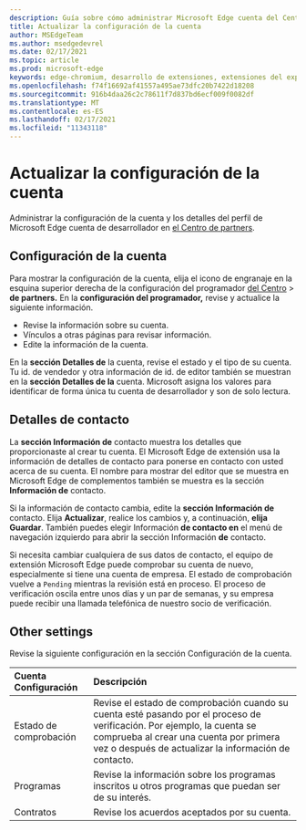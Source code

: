 ```yaml
---
description: Guía sobre cómo administrar Microsoft Edge cuenta del Centro de partners
title: Actualizar la configuración de la cuenta
author: MSEdgeTeam
ms.author: msedgedevrel
ms.date: 02/17/2021
ms.topic: article
ms.prod: microsoft-edge
keywords: edge-chromium, desarrollo de extensiones, extensiones del explorador, complementos, centro de partners, desarrollador
ms.openlocfilehash: f74f16692af41557a495ae73dfc20b7422d18208
ms.sourcegitcommit: 916b4daa26c2c78611f7d837bd6ecf009f0082df
ms.translationtype: MT
ms.contentlocale: es-ES
ms.lasthandoff: 02/17/2021
ms.locfileid: "11343118"
---
```

# Actualizar la configuración de la cuenta  

Administrar la configuración de la cuenta y los detalles del perfil de Microsoft Edge cuenta de desarrollador en [el Centro de partners][MicrosoftPartnerCenter].  

## Configuración de la cuenta  

Para mostrar la configuración de la cuenta, elija el icono de engranaje en la esquina superior derecha de la configuración del programador [del Centro][MicrosoftPartnerCenter]  >  **de partners.**  En la **configuración del programador,** revise y actualice la siguiente información.  

*   Revise la información sobre su cuenta.  
*   Vínculos a otras páginas para revisar información.  
*   Edite la información de la cuenta.  
    
En la **sección Detalles de** la cuenta, revise el estado y el tipo de su cuenta.  Tu id. de vendedor y otra información de id. de editor también se muestran en la **sección Detalles de la** cuenta.  Microsoft asigna los valores para identificar de forma única tu cuenta de desarrollador y son de solo lectura.  

## Detalles de contacto  

La **sección Información de** contacto muestra los detalles que proporcionaste al crear tu cuenta.  El Microsoft Edge de extensión usa la información de detalles de contacto para ponerse en contacto con usted acerca de su cuenta.  El nombre para mostrar del editor que se muestra en Microsoft Edge de complementos también se muestra es la sección **Información de** contacto.  
  
Si la información de contacto cambia, edite la **sección Información de** contacto.  Elija **Actualizar**, realice los cambios y, a continuación, **elija Guardar**.  También puedes elegir Información **de contacto en** el menú de navegación izquierdo para abrir la sección Información **de** contacto.  

Si necesita cambiar cualquiera de sus datos de contacto, el equipo de extensión Microsoft Edge puede comprobar su cuenta de nuevo, especialmente si tiene una cuenta de empresa.  El estado de comprobación vuelve a `Pending` mientras la revisión está en proceso.  El proceso de verificación oscila entre unos días y un par de semanas, y su empresa puede recibir una llamada telefónica de nuestro socio de verificación.  

## Other settings  

Revise la siguiente configuración en la sección Configuración de la cuenta.  

| Cuenta Configuración | Descripción |  
|:--- |:--- |  
| Estado de comprobación | Revise el estado de comprobación cuando su cuenta esté pasando por el proceso de verificación.  Por ejemplo, la cuenta se comprueba al crear una cuenta por primera vez o después de actualizar la información de contacto.  |  
| Programas | Revise la información sobre los programas inscritos u otros programas que puedan ser de su interés.  
| Contratos | Revise los acuerdos aceptados por su cuenta.  |  

<!-- links -->  

[MicrosoftPartnerCenter]: https://partner.microsoft.com/dashboard/microsoftedge/public/login?ref=dd "Centro de partners"  
